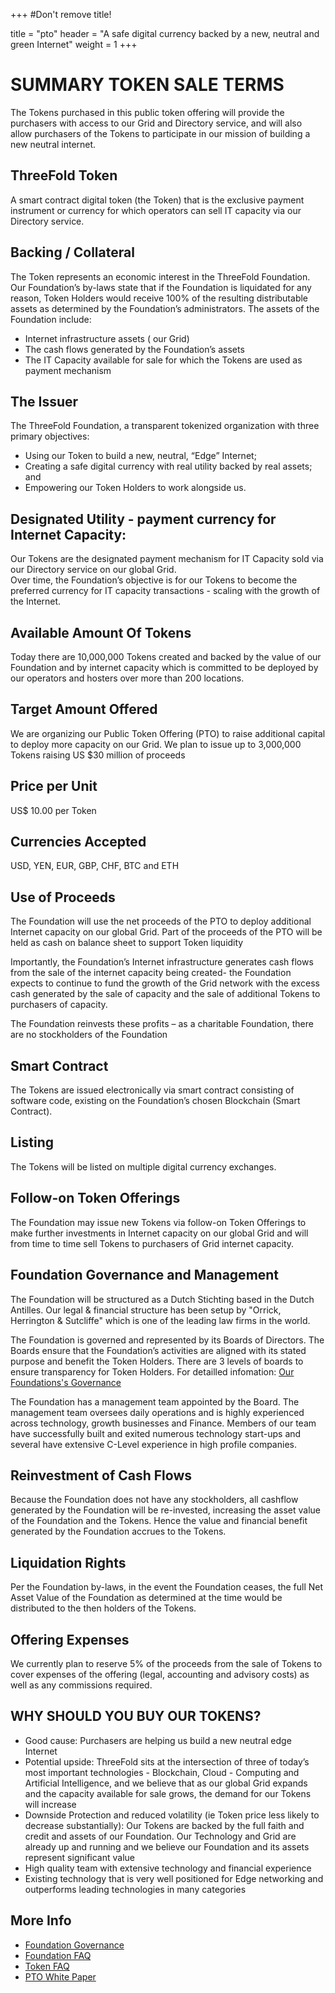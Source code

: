 +++
#Don't remove title!

title = "pto"
header = "A safe digital currency backed by a new, neutral and green Internet"
weight = 1
+++

# SUMMARY TOKEN SALE TERMS
The Tokens purchased in this public token offering will provide the purchasers with access to our Grid and Directory service, and will also allow purchasers of the Tokens to participate in our mission of building a new neutral internet.

## ThreeFold Token

A smart contract digital token (the Token) that is the exclusive payment instrument or currency for which operators can sell IT capacity via our Directory service.

## Backing / Collateral

The Token represents an economic interest in the ThreeFold Foundation.  Our Foundation’s by-laws state that if the Foundation is liquidated for any reason, Token Holders would receive 100% of the resulting distributable assets as determined by the Foundation’s administrators.
The assets of the Foundation include:
- Internet infrastructure assets ( our Grid)
- The cash flows generated by the Foundation’s assets
- The IT Capacity available for sale for which the Tokens are used as payment mechanism


## The Issuer

The ThreeFold Foundation, a transparent tokenized organization with three primary objectives:  
- Using our Token to build a new, neutral, “Edge” Internet;
- Creating a safe digital currency with real utility backed by real assets; and
- Empowering our Token Holders to work alongside us.

## Designated Utility - payment currency for Internet Capacity:

Our Tokens are the designated payment mechanism for IT Capacity sold via our Directory service on our global Grid.  
Over time, the Foundation’s objective is for our Tokens to become the preferred currency for IT capacity transactions - scaling with the growth of the Internet.

## Available Amount Of Tokens

Today there are 10,000,000 Tokens created and backed by the value of our Foundation and by internet capacity which is committed to be deployed by our operators and hosters over more than 200 locations.


## Target Amount Offered

We are organizing our Public Token Offering (PTO) to raise additional capital to deploy more capacity on our Grid.  We plan to issue up to 3,000,000 Tokens raising US $30 million of proceeds  

## Price per Unit

US$ 10.00 per Token

## Currencies Accepted

USD, YEN, EUR, GBP, CHF, BTC and ETH

## Use of Proceeds

The Foundation will use the net proceeds of the PTO to deploy additional Internet capacity on our global Grid.  Part of the proceeds of the PTO will be held as cash on balance sheet to support Token liquidity

Importantly, the Foundation’s Internet infrastructure generates cash flows from the sale of the internet capacity being created- the Foundation expects to continue to fund the growth of the Grid network with the excess cash generated by the sale of capacity and the sale of additional Tokens to purchasers of capacity.

The Foundation reinvests these profits – as a charitable Foundation, there are no stockholders of the Foundation

## Smart Contract

The Tokens are issued electronically via smart contract consisting of software code, existing on the Foundation’s chosen Blockchain (Smart Contract).

## Listing

The Tokens will be listed on multiple digital currency exchanges.

## Follow-on Token Offerings

The Foundation may issue new Tokens via follow-on Token Offerings to make further investments in Internet capacity on our global Grid and will from time to time sell Tokens to purchasers of Grid internet capacity.

## Foundation Governance and Management

The Foundation will be structured as a Dutch Stichting based in the Dutch Antilles.
Our legal & financial structure has been setup by "Orrick, Herrington & Sutcliffe" which is one of the leading law firms in the world.

The Foundation is governed and represented by its Boards of Directors.  The Boards ensure that the Foundation’s activities are aligned with its stated purpose and benefit the Token Holders.  There are 3 levels of boards to ensure transparency for Token Holders. For detailled infomation: [Our Foundations's Governance ](/governance)

The Foundation has a management team appointed by the Board. The management team oversees daily operations and is highly experienced across technology, growth businesses and Finance. Members of our team have successfully built and exited numerous technology start-ups and several have extensive C-Level experience in high profile companies.

## Reinvestment of Cash Flows

Because the Foundation does not have any stockholders, all  cashflow generated by the Foundation will be re-invested, increasing the asset value of the Foundation and the Tokens. Hence the value and financial benefit generated by the Foundation accrues to the Tokens.

## Liquidation Rights

Per the Foundation by-laws, in the event the Foundation ceases, the full Net Asset Value of the Foundation as determined at the time would be distributed to the then holders of the Tokens.

## Offering Expenses

We currently plan to reserve 5% of the proceeds from the sale of Tokens to cover expenses of the offering (legal, accounting and advisory costs) as well as any commissions required.

## WHY SHOULD YOU BUY OUR TOKENS?

- Good cause: Purchasers are helping us build a new neutral edge Internet
- Potential upside: ThreeFold sits at the intersection of three of today’s most important technologies - Blockchain, Cloud - Computing and Artificial Intelligence, and we believe that as our global Grid expands and the capacity available for sale grows, the demand for our Tokens will increase
- Downside Protection and reduced volatility (ie Token price less likely to decrease substantially):  Our Tokens are backed by the full faith and credit and assets of our Foundation.  Our Technology and Grid are already up and running and we believe our Foundation and its assets represent significant value
- High quality team with extensive technology and financial experience
- Existing technology that is very well positioned for Edge networking and outperforms leading technologies in many categories



## More Info

- [Foundation Governance](/governance)
- [Foundation FAQ](/faq/foundation-faq/)
- [Token FAQ](/faq/token-faq/)
- [PTO White Paper](http://tiny.cc/tf_whitepaper_pto)
